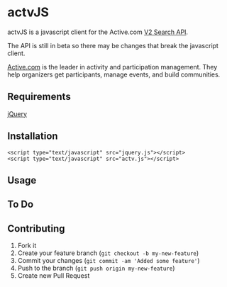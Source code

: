 # actvJS

actvJS is a javascript client for the Active.com [V2 Search API](http://a3pi.active.com/v2/search).  

The API is still in beta so there may be changes that break the javascript client.

[Active.com](http://www.active.com) is the leader in activity and participation management.  They help organizers get participants,
manage events, and build communities.

## Requirements

[jQuery](http://jquery.com/)

## Installation

    <script type="text/javascript" src="jquery.js"></script>
    <script type="text/javascript" src="actv.js"></script>

## Usage

## To Do

## Contributing

1. Fork it
2. Create your feature branch (`git checkout -b my-new-feature`)
3. Commit your changes (`git commit -am 'Added some feature'`)
4. Push to the branch (`git push origin my-new-feature`)
5. Create new Pull Request